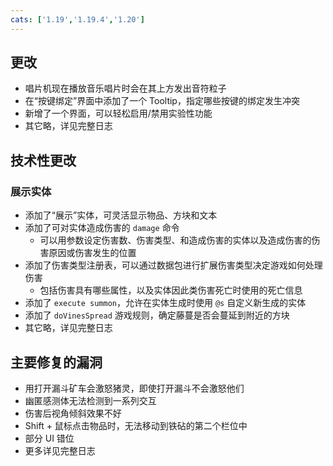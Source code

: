 ```yaml
---
cats: ['1.19','1.19.4','1.20']
---
```

## 更改
* 唱片机现在播放音乐唱片时会在其上方发出音符粒子
* 在“按键绑定”界面中添加了一个 Tooltip，指定哪些按键的绑定发生冲突
* 新增了一个界面，可以轻松启用/禁用实验性功能
* 其它略，详见完整日志
## 技术性更改
### 展示实体
* 添加了“展示”实体，可灵活显示物品、方块和文本
* 添加了可对实体造成伤害的 `damage` 命令
	* 可以用参数设定伤害数、伤害类型、和造成伤害的实体以及造成伤害的伤害原因或伤害发生的位置
* 添加了伤害类型注册表，可以通过数据包进行扩展伤害类型决定游戏如何处理伤害
	* 包括伤害具有哪些属性，以及实体因此类伤害死亡时使用的死亡信息
* 添加了 `execute summon`，允许在实体生成时使用 `@s` 自定义新生成的实体
* 添加了 `doVinesSpread` 游戏规则，确定藤蔓是否会蔓延到附近的方块
* 其它略，详见完整日志
## 主要修复的漏洞
* 用打开漏斗矿车会激怒猪灵，即使打开漏斗不会激怒他们
* 幽匿感测体无法检测到一系列交互
* 伤害后视角倾斜效果不好
* Shift + 鼠标点击物品时，无法移动到铁砧的第二个栏位中
* 部分 UI 错位
* 更多详见完整日志
